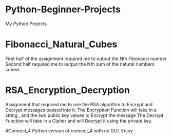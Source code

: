# Python-Beginner-Projects
My Python Projects 
# Fibonacci_Natural_Cubes
  First half of the assignment required me to output the Nth Fibonacci number
  Second half required me to output the Nth sum of the natural numbers cubed. 
  

# RSA_Encryption_Decryption
  Assignment that required me to use the RSA algorithm to Encrypt and Decrypt messages passed into it. 
    The Encryption Function will take in a string , and the two public key values to Encrypt the message
    The Decrypt Function will take in a Cipher and will Decrypt it using the private key. 

#Connect_4 
  Python version of connect_4 with no GUI. Enjoy
